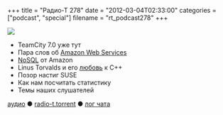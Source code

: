 +++
title = "Радио-Т 278"
date = "2012-03-04T02:33:00"
categories = ["podcast", "special"]
filename = "rt_podcast278"
+++

![](https://radio-t.com/images/radio-t/rt278.png)


- TeamCity 7.0 уже тут
- Пара слов об [Amazon Web Services](http://aws.amazon.com/)
- [NoSQL](http://gigaom.com/cloud/amazon-launches-home-grown-nosql-database/) от Amazon
- Linus Torvalds и его [любовь](http://harmful.cat-v.org/software/c%20%20/linus) к C++
- Позор настиг SUSE
- Как нам посчитать статистику
- Темы наших слушателей

[аудио](http://cdn.radio-t.com/rt_podcast278.mp3) ● [radio-t.torrent](http://cdn.radio-t.com/torrents/rt_podcast278.mp3.torrent) ● [лог чата](http://chat.radio-t.com/logs/radio-t-278.html)<audio src="http://cdn.radio-t.com/rt_podcast278.mp3" preload="none"></audio>